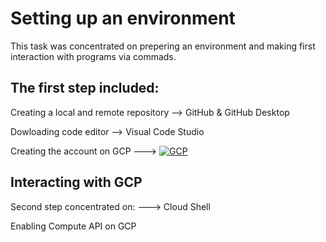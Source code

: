 # Setting up an environment

This task was concentrated on prepering an environment and making first interaction with programs via commads. 

## The first step included:

Creating a local and remote repository 
--> GitHub & GitHub Desktop

Dowloading code editor
--> Visual Code Studio

Creating the account on GCP
---> [![GCP](https://skillicons.dev/icons?i=gcp)](https://cloud.google.com)

## Interacting with GCP

Second step concentrated on: 
---> Cloud Shell

Enabling Compute API on GCP